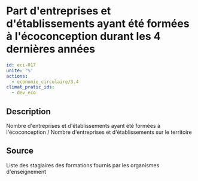 # Part d'entreprises et d'établissements ayant été formées à l'écoconception durant les 4 dernières années
```yaml
id: eci-017
unite: '%'
actions:
  - economie_circulaire/3.4
climat_pratic_ids:
  - dev_eco
```
## Description
Nombre d'entreprises et d'établissements ayant été formées à l'écoconception / Nombre d'entreprises et d'établissements sur le territoire

## Source
Liste des stagiaires des formations fournis par les organismes d'enseignement

